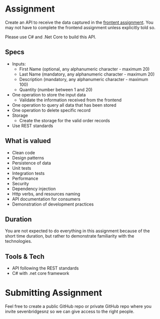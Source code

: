 
# Assignment
Create an API to receive the data captured in the [frontent assignment](https://github.com/sevenbridgesnz/recruit-frontend-react). You may not have to complete the frontend assignment unless explicitly told so.

Please use C# and .Net Core to build this API.

## Specs
- Inputs:
  - First Name (optional, any alphanumeric character - maximum 20)
  - Last Name (mandatory, any alphanumeric character - maximum 20)
  - Description (mandatory, any alphanumeric character - maximum 100)
  - Quantity (number between 1 and 20)
- One operation to store the input data
    - Validate the information received from the frontend
- One operation to query all data that has been stored
- One operation to delete specific record
- Storage
    - Create the storage for the valid order records
- Use REST standards

## What is valued
- Clean code
- Design patterns
- Persistence of data
- Unit tests
- Integration tests
- Performance
- Security
- Dependency injection
- Http verbs, and resources naming
- API documentation for consumers
- Demonstration of development practices

## Duration
You are not expected to do everything in this assignment because of the short time duration,
but rather to demonstrate familiarity with the technologies.


## Tools & Tech
- API following the REST standards
- C# with .net core framework

# Submitting Assignment
Feel free to create a public GitHub repo or private GitHub repo where you invite sevenbridgesnz so we can give access to the right people.
